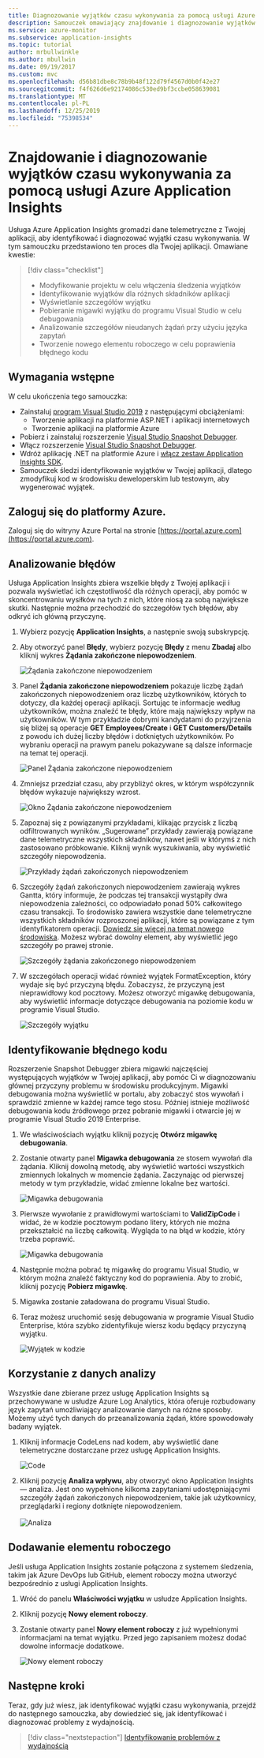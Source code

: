 ```yaml
---
title: Diagnozowanie wyjątków czasu wykonywania za pomocą usługi Azure Application Insights | Microsoft Docs
description: Samouczek omawiający znajdowanie i diagnozowanie wyjątków czasu wykonywania w aplikacji za pomocą usługi Azure Application Insights.
ms.service: azure-monitor
ms.subservice: application-insights
ms.topic: tutorial
author: mrbullwinkle
ms.author: mbullwin
ms.date: 09/19/2017
ms.custom: mvc
ms.openlocfilehash: d56b81dbe8c78b9b48f122d79f4567d0b0f42e27
ms.sourcegitcommit: f4f626d6e92174086c530ed9bf3ccbe058639081
ms.translationtype: MT
ms.contentlocale: pl-PL
ms.lasthandoff: 12/25/2019
ms.locfileid: "75398534"
---
```

# <a name="find-and-diagnose-run-time-exceptions-with-azure-application-insights"></a>Znajdowanie i diagnozowanie wyjątków czasu wykonywania za pomocą usługi Azure Application Insights

Usługa Azure Application Insights gromadzi dane telemetryczne z Twojej aplikacji, aby identyfikować i diagnozować wyjątki czasu wykonywania.  W tym samouczku przedstawiono ten proces dla Twojej aplikacji.  Omawiane kwestie:

> [!div class="checklist"]
> * Modyfikowanie projektu w celu włączenia śledzenia wyjątków
> * Identyfikowanie wyjątków dla różnych składników aplikacji
> * Wyświetlanie szczegółów wyjątku
> * Pobieranie migawki wyjątku do programu Visual Studio w celu debugowania
> * Analizowanie szczegółów nieudanych żądań przy użyciu języka zapytań
> * Tworzenie nowego elementu roboczego w celu poprawienia błędnego kodu


## <a name="prerequisites"></a>Wymagania wstępne

W celu ukończenia tego samouczka:

- Zainstaluj [program Visual Studio 2019](https://www.visualstudio.com/downloads/) z następującymi obciążeniami:
    - Tworzenie aplikacji na platformie ASP.NET i aplikacji internetowych
    - Tworzenie aplikacji na platformie Azure
- Pobierz i zainstaluj rozszerzenie [Visual Studio Snapshot Debugger](https://aka.ms/snapshotdebugger).
- Włącz rozszerzenie [Visual Studio Snapshot Debugger](https://docs.microsoft.com/azure/application-insights/app-insights-snapshot-debugger).
- Wdróż aplikację .NET na platformie Azure i [włącz zestaw Application Insights SDK](../../azure-monitor/app/asp-net.md). 
- Samouczek śledzi identyfikowanie wyjątków w Twojej aplikacji, dlatego zmodyfikuj kod w środowisku deweloperskim lub testowym, aby wygenerować wyjątek. 

## <a name="log-in-to-azure"></a>Zaloguj się do platformy Azure.
Zaloguj się do witryny Azure Portal na stronie [https://portal.azure.com](https://portal.azure.com).


## <a name="analyze-failures"></a>Analizowanie błędów
Usługa Application Insights zbiera wszelkie błędy z Twojej aplikacji i pozwala wyświetlać ich częstotliwość dla różnych operacji, aby pomóc w skoncentrowaniu wysiłków na tych z nich, które niosą za sobą największe skutki.  Następnie można przechodzić do szczegółów tych błędów, aby odkryć ich główną przyczynę.   

1. Wybierz pozycję **Application Insights**, a następnie swoją subskrypcję.  
2. Aby otworzyć panel **Błędy**, wybierz pozycję **Błędy** z menu **Zbadaj** albo kliknij wykres **Żądania zakończone niepowodzeniem**.

    ![Żądania zakończone niepowodzeniem](media/tutorial-runtime-exceptions/failed-requests.png)

3. Panel **Żądania zakończone niepowodzeniem** pokazuje liczbę żądań zakończonych niepowodzeniem oraz liczbę użytkowników, których to dotyczy, dla każdej operacji aplikacji.  Sortując te informacje według użytkowników, można znaleźć te błędy, które mają największy wpływ na użytkowników.  W tym przykładzie dobrymi kandydatami do przyjrzenia się bliżej są operacje **GET Employees/Create** i **GET Customers/Details** z powodu ich dużej liczby błędów i dotkniętych użytkowników.  Po wybraniu operacji na prawym panelu pokazywane są dalsze informacje na temat tej operacji.

    ![Panel Żądania zakończone niepowodzeniem](media/tutorial-runtime-exceptions/failed-requests-blade.png)

4. Zmniejsz przedział czasu, aby przybliżyć okres, w którym współczynnik błędów wykazuje największy wzrost.

    ![Okno Żądania zakończone niepowodzeniem](media/tutorial-runtime-exceptions/failed-requests-window.png)

5. Zapoznaj się z powiązanymi przykładami, klikając przycisk z liczbą odfiltrowanych wyników. „Sugerowane” przykłady zawierają powiązane dane telemetryczne wszystkich składników, nawet jeśli w którymś z nich zastosowano próbkowanie. Kliknij wynik wyszukiwania, aby wyświetlić szczegóły niepowodzenia.

    ![Przykłady żądań zakończonych niepowodzeniem](media/tutorial-runtime-exceptions/failed-requests-search.png)

6. Szczegóły żądań zakończonych niepowodzeniem zawierają wykres Gantta, który informuje, że podczas tej transakcji wystąpiły dwa niepowodzenia zależności, co odpowiadało ponad 50% całkowitego czasu transakcji. To środowisko zawiera wszystkie dane telemetryczne wszystkich składników rozproszonej aplikacji, które są powiązane z tym identyfikatorem operacji. [Dowiedz się więcej na temat nowego środowiska](../../azure-monitor/app/transaction-diagnostics.md). Możesz wybrać dowolny element, aby wyświetlić jego szczegóły po prawej stronie. 

    ![Szczegóły żądania zakończonego niepowodzeniem](media/tutorial-runtime-exceptions/failed-request-details.png)

7. W szczegółach operacji widać również wyjątek FormatException, który wydaje się być przyczyną błędu.  Zobaczysz, że przyczyną jest nieprawidłowy kod pocztowy. Możesz otworzyć migawkę debugowania, aby wyświetlić informacje dotyczące debugowania na poziomie kodu w programie Visual Studio.

    ![Szczegóły wyjątku](media/tutorial-runtime-exceptions/failed-requests-exception.png)

## <a name="identify-failing-code"></a>Identyfikowanie błędnego kodu
Rozszerzenie Snapshot Debugger zbiera migawki najczęściej występujących wyjątków w Twojej aplikacji, aby pomóc Ci w diagnozowaniu głównej przyczyny problemu w środowisku produkcyjnym.  Migawki debugowania można wyświetlić w portalu, aby zobaczyć stos wywołań i sprawdzić zmienne w każdej ramce tego stosu. Później istnieje możliwość debugowania kodu źródłowego przez pobranie migawki i otwarcie jej w programie Visual Studio 2019 Enterprise.

1. We właściwościach wyjątku kliknij pozycję **Otwórz migawkę debugowania**.
2. Zostanie otwarty panel **Migawka debugowania** ze stosem wywołań dla żądania.  Kliknij dowolną metodę, aby wyświetlić wartości wszystkich zmiennych lokalnych w momencie żądania.  Zaczynając od pierwszej metody w tym przykładzie, widać zmienne lokalne bez wartości.

    ![Migawka debugowania](media/tutorial-runtime-exceptions/debug-snapshot-01.png)

3. Pierwsze wywołanie z prawidłowymi wartościami to **ValidZipCode** i widać, że w kodzie pocztowym podano litery, których nie można przekształcić na liczbę całkowitą.  Wygląda to na błąd w kodzie, który trzeba poprawić.

    ![Migawka debugowania](media/tutorial-runtime-exceptions/debug-snapshot-02.png)

4. Następnie można pobrać tę migawkę do programu Visual Studio, w którym można znaleźć faktyczny kod do poprawienia. Aby to zrobić, kliknij pozycję **Pobierz migawkę**.
5. Migawka zostanie załadowana do programu Visual Studio.
6. Teraz możesz uruchomić sesję debugowania w programie Visual Studio Enterprise, która szybko zidentyfikuje wiersz kodu będący przyczyną wyjątku.

    ![Wyjątek w kodzie](media/tutorial-runtime-exceptions/exception-code.png)


## <a name="use-analytics-data"></a>Korzystanie z danych analizy
Wszystkie dane zbierane przez usługę Application Insights są przechowywane w usłudze Azure Log Analytics, która oferuje rozbudowany język zapytań umożliwiający analizowanie danych na różne sposoby.  Możemy użyć tych danych do przeanalizowania żądań, które spowodowały badany wyjątek. 

1. Kliknij informacje CodeLens nad kodem, aby wyświetlić dane telemetryczne dostarczane przez usługę Application Insights.

    ![Code](media/tutorial-runtime-exceptions/codelens.png)

1. Kliknij pozycję **Analiza wpływu**, aby otworzyć okno Application Insights — analiza.  Jest ono wypełnione kilkoma zapytaniami udostępniającymi szczegóły żądań zakończonych niepowodzeniem, takie jak użytkownicy, przeglądarki i regiony dotknięte niepowodzeniem.<br><br>![Analiza](media/tutorial-runtime-exceptions/analytics.png)<br>

## <a name="add-work-item"></a>Dodawanie elementu roboczego
Jeśli usługa Application Insights zostanie połączona z systemem śledzenia, takim jak Azure DevOps lub GitHub, element roboczy można utworzyć bezpośrednio z usługi Application Insights.

1. Wróć do panelu **Właściwości wyjątku** w usłudze Application Insights.
2. Kliknij pozycję **Nowy element roboczy**.
3. Zostanie otwarty panel **Nowy element roboczy** z już wypełnionymi informacjami na temat wyjątku.  Przed jego zapisaniem możesz dodać dowolne informacje dodatkowe.

    ![Nowy element roboczy](media/tutorial-runtime-exceptions/new-work-item.png)

## <a name="next-steps"></a>Następne kroki
Teraz, gdy już wiesz, jak identyfikować wyjątki czasu wykonywania, przejdź do następnego samouczka, aby dowiedzieć się, jak identyfikować i diagnozować problemy z wydajnością.

> [!div class="nextstepaction"]
> [Identyfikowanie problemów z wydajnością](../../azure-monitor/learn/tutorial-performance.md)
